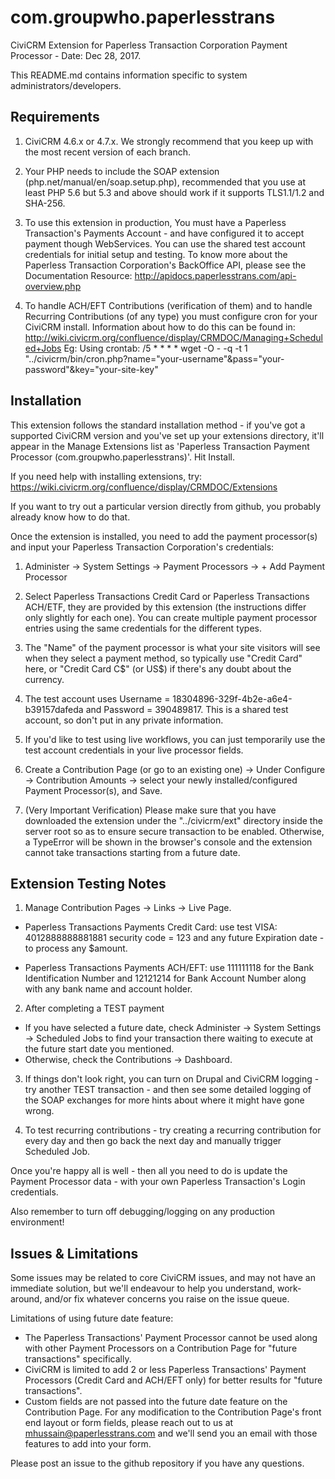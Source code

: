 com.groupwho.paperlesstrans
===============
CiviCRM Extension for Paperless Transaction Corporation Payment Processor - Date: Dec 28, 2017. 

This README.md contains information specific to system administrators/developers. 

Requirements
------------

1. CiviCRM 4.6.x or 4.7.x. We strongly recommend that you keep up with the most recent version of each branch.

2. Your PHP needs to include the SOAP extension (php.net/manual/en/soap.setup.php), recommended that you use at least PHP 5.6 but 5.3 and above should work if it supports TLS1.1/1.2 and SHA-256.

3. To use this extension in production, You must have a Paperless Transaction's Payments Account - and have configured it to accept payment though WebServices. You can use the shared test account credentials for initial setup and testing. To know more about the Paperless Transaction Corporation's BackOffice API, please see the Documentation Resource: http://apidocs.paperlesstrans.com/api-overview.php

4. To handle ACH/EFT Contributions (verification of them) and to handle Recurring Contributions (of any type) you must configure cron for your CiviCRM install. Information about how to do this can be found in: http://wiki.civicrm.org/confluence/display/CRMDOC/Managing+Scheduled+Jobs
Eg: Using crontab:
/5 * * * * wget -O - -q -t 1 "../civicrm/bin/cron.php?name="your-username"&pass="your-password"&key="your-site-key"

Installation
------------

This extension follows the standard installation method - if you've got a supported CiviCRM version and you've set up your extensions directory, it'll appear in the Manage Extensions list as 'Paperless Transaction Payment Processor (com.groupwho.paperlesstrans)'. Hit Install.

If you need help with installing extensions, try: https://wiki.civicrm.org/confluence/display/CRMDOC/Extensions

If you want to try out a particular version directly from github, you probably already know how to do that.

Once the extension is installed, you need to add the payment processor(s) and input your Paperless Transaction Corporation's credentials:

1. Administer -> System Settings -> Payment Processors -> + Add Payment Processor

2. Select Paperless Transactions Credit Card or Paperless Transactions ACH/ETF, they are provided by this extension (the instructions differ only slightly for each one). You can create multiple payment processor entries using the same credentials for the different types.

3. The "Name" of the payment processor is what your site visitors will see when they select a payment method, so typically use "Credit Card" here, or "Credit Card C$" (or US$) if there's any doubt about the currency. 

4. The test account uses Username = 18304896-329f-4b2e-a6e4-b39157dafeda and Password = 390489817. This is a shared test account, so don't put in any private information.

5. If you'd like to test using live workflows, you can just temporarily use the test account credentials in your live processor fields.

6. Create a Contribution Page (or go to an existing one) -> Under Configure -> Contribution Amounts -> select your newly installed/configured Payment Processor(s), and Save.

7. (Very Important Verification)
Please make sure that you have downloaded the extension under the "../civicrm/ext" directory inside the server root so as to ensure secure transaction to be enabled. Otherwise, a TypeError will be shown in the browser's console and the extension cannot take transactions starting from a future date.

Extension Testing Notes
-----------------------

1. Manage Contribution Pages -> Links -> Live Page.

  * Paperless Transactions Payments Credit Card: use test VISA: 4012888888881881 security code = 123 and any future Expiration date - to process any $amount.

  * Paperless Transactions Payments ACH/EFT: use 111111118 for the Bank Identification Number and 12121214 for Bank Account Number along with any bank name and account holder.

2. After completing a TEST payment

  * If you have selected a future date, check Administer -> System Settings -> Scheduled Jobs to find your transaction there waiting to execute at the future start date you mentioned.
  * Otherwise, check the Contributions -> Dashboard. 

3. If things don't look right, you can turn on Drupal and CiviCRM logging - try another TEST transaction - and then see some detailed logging of the SOAP exchanges for more hints about where it might have gone wrong.

4. To test recurring contributions - try creating a recurring contribution for every day and then go back the next day and manually trigger Scheduled Job.

Once you're happy all is well - then all you need to do is update the Payment Processor data - with your own Paperless Transaction's Login credentials.

Also remember to turn off debugging/logging on any production environment!

Issues & Limitations 
--------------------

Some issues may be related to core CiviCRM issues, and may not have an immediate solution, but we'll endeavour to help you understand, work-around, and/or fix whatever concerns you raise on the issue queue.

Limitations of using future date feature:

* The Paperless Transactions' Payment Processor cannot be used along with other Payment Processors on a Contribution Page for "future transactions" specifically.
* CiviCRM is limited to add 2 or less Paperless Transactions' Payment Processors (Credit Card and ACH/EFT only) for better results for "future transactions".
* Custom fields are not passed into the future date feature on the Contribution Page. For any modification to the Contribution Page's front end layout or form fields, please reach out to us at mhussain@paperlesstrans.com and we'll send you an email with those features to add into your form.

Please post an issue to the github repository if you have any questions.

